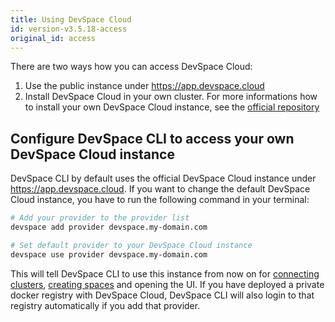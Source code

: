 ```yaml
---
title: Using DevSpace Cloud
id: version-v3.5.18-access
original_id: access
---
```


There are two ways how you can access DevSpace Cloud:
1. Use the public instance under https://app.devspace.cloud
2. Install DevSpace Cloud in your own cluster. For more informations how to install your own DevSpace Cloud instance, see the [official repository](https://github.com/devspace-cloud/devspace-cloud)

## Configure DevSpace CLI to access your own DevSpace Cloud instance

DevSpace CLI by default uses the official DevSpace Cloud instance under https://app.devspace.cloud. If you want to change the default DevSpace Cloud instance, you have to run the following command in your terminal:

```bash
# Add your provider to the provider list
devspace add provider devspace.my-domain.com

# Set default provider to your DevSpace Cloud instance
devspace use provider devspace.my-domain.com
```

This will tell DevSpace CLI to use this instance from now on for [connecting clusters](https://devspace.cloud/docs/cloud/clusters/connect), [creating spaces](https://devspace.cloud/docs/cloud/spaces/create-spaces) and opening the UI. If you have deployed a private docker registry with DevSpace Cloud, DevSpace CLI will also login to that registry automatically if you add that provider.
